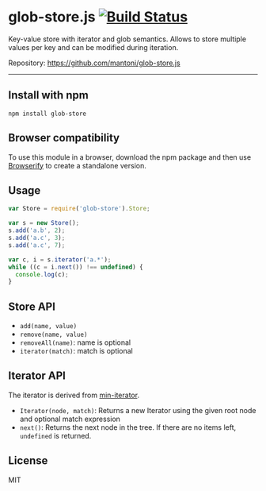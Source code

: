 # glob-store.js [![Build Status](https://secure.travis-ci.org/mantoni/glob-store.js.png?branch=master)](http://travis-ci.org/mantoni/glob-store.js)

Key-value store with iterator and glob semantics. Allows to store multiple
values per key and can be modified during iteration.

Repository: <https://github.com/mantoni/glob-store.js>

---

## Install with npm

```
npm install glob-store
```

## Browser compatibility

To use this module in a browser, download the npm package and then use
[Browserify](http://browserify.org) to create a standalone version.

## Usage

```js
var Store = require('glob-store').Store;

var s = new Store();
s.add('a.b', 2);
s.add('a.c', 3);
s.add('a.c', 7);

var c, i = s.iterator('a.*');
while ((c = i.next()) !== undefined) {
  console.log(c);
}
```

## Store API

- `add(name, value)`
- `remove(name, value)`
- `removeAll(name)`: name is optional
- `iterator(match)`: match is optional

## Iterator API

The iterator is derived from [min-iterator][].

- `Iterator(node, match)`: Returns a new Iterator using the given root node and
  optional match expression
- `next()`: Returns the next node in the tree. If there are no items left,
  `undefined` is returned.

[min-iterator]: https://github.com/mantoni/min-iterator.js

## License

MIT
